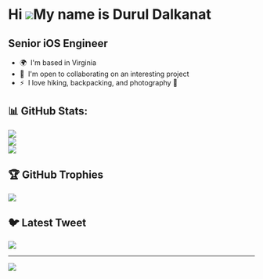 Hi ![](https://user-images.githubusercontent.com/18350557/176309783-0785949b-9127-417c-8b55-ab5a4333674e.gif)My name is Durul Dalkanat
======================================================================================================================================

Senior iOS Engineer
---------------------

*   🌍  I'm based in Virginia
*   🤝  I'm open to collaborating on an interesting project
*   ⚡  I love hiking, backpacking, and photography 📸


## <b> 📊 GitHub Stats:</b>
<p align="left">
   <img src="https://github-readme-stats.vercel.app/api?username=durul&theme=dark&hide_border=false&include_all_commits=true&count_private=true" /> <br />
   <img src="https://github-readme-streak-stats.herokuapp.com/?user=durul&theme=dark&hide_border=false"><br />
   <img src="https://github-readme-stats.vercel.app/api/top-langs/?username=durul&theme=dark&hide_border=false&include_all_commits=true&count_private=true&layout=compact">
</p>


## 🏆 GitHub Trophies
![](https://github-profile-trophy.vercel.app/?username=durul&theme=dark&no-frame=false&no-bg=false&margin-w=4)

## 🐦 Latest Tweet
[![](https://gtce.itsvg.in/api?username=duruldalkanat)](https://github.com/VishwaGauravIn/github-twitter-card-embed)

---
[![](https://visitcount.itsvg.in/api?id=durul&icon=1&color=1)](https://visitcount.itsvg.in)
